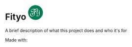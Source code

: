 
# Fityo ![alt text](public/assets/logo-48.png)

A brief description of what this project does and who it's for

Made with:

